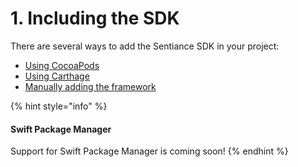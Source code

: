 # 1. Including the SDK

There are several ways to add the Sentiance SDK in your project:

* [Using CocoaPods](using-cocoapods.md)
* [Using Carthage](broken-reference)
* [Manually adding the framework](broken-reference)

{% hint style="info" %}
#### Swift Package Manager

Support for Swift Package Manager is coming soon!
{% endhint %}

